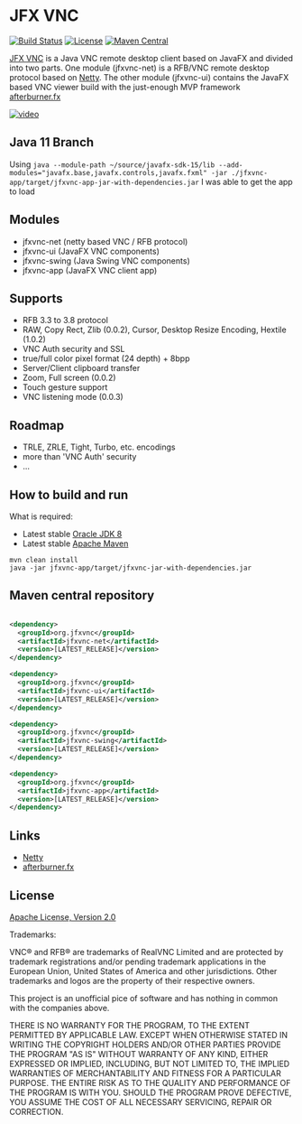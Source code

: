 # JFX VNC
[![Build Status](https://travis-ci.org/comtel2000/jfxvnc.png)](https://travis-ci.org/comtel2000/jfxvnc)  [![License](https://img.shields.io/badge/license-Apache_2-blue.svg)](http://www.apache.org/licenses/LICENSE-2.0)  [![Maven Central](https://maven-badges.herokuapp.com/maven-central/org.jfxvnc/jfxvnc-parent/badge.svg)](https://maven-badges.herokuapp.com/maven-central/org.jfxvnc/jfxvnc-parent)

[JFX VNC](http://jfxvnc.org) is a Java VNC remote desktop client based on JavaFX and divided into two parts. One module (jfxvnc-net) is a RFB/VNC remote desktop protocol based on [Netty](https://github.com/netty/netty). The other module (jfxvnc-ui) contains the JavaFX based VNC viewer build with the just-enough MVP framework [afterburner.fx](https://github.com/AdamBien/afterburner.fx)

[![video](http://img.youtube.com/vi/hbsgvLNvPCc/0.jpg)](http://youtu.be/hbsgvLNvPCc)

## Java 11 Branch
Using `java --module-path ~/source/javafx-sdk-15/lib --add-modules="javafx.base,javafx.controls,javafx.fxml" -jar ./jfxvnc-app/target/jfxvnc-app-jar-with-dependencies.jar` I was able to get the app to load

## Modules
- jfxvnc-net (netty based VNC / RFB protocol)
- jfxvnc-ui (JavaFX VNC components)
- jfxvnc-swing (Java Swing VNC components)
- jfxvnc-app (JavaFX VNC client app)

## Supports
- RFB 3.3 to 3.8 protocol
- RAW, Copy Rect, Zlib (0.0.2), Cursor, Desktop Resize Encoding, Hextile (1.0.2)
- VNC Auth security and SSL
- true/full color pixel format (24 depth) + 8bpp
- Server/Client clipboard transfer
- Zoom, Full screen (0.0.2)
- Touch gesture support
- VNC listening mode (0.0.3)

## Roadmap
- TRLE, ZRLE, Tight, Turbo, etc. encodings
- more than 'VNC Auth' security
- ...

## How to build and run
What is required:

* Latest stable [Oracle JDK 8](http://www.oracle.com/technetwork/java)
* Latest stable [Apache Maven](http://maven.apache.org)

```shell
mvn clean install
java -jar jfxvnc-app/target/jfxvnc-jar-with-dependencies.jar
```

## Maven central repository

```xml

<dependency>
  <groupId>org.jfxvnc</groupId>
  <artifactId>jfxvnc-net</artifactId>
  <version>[LATEST_RELEASE]</version>
</dependency>

<dependency>
  <groupId>org.jfxvnc</groupId>
  <artifactId>jfxvnc-ui</artifactId>
  <version>[LATEST_RELEASE]</version>
</dependency>

<dependency>
  <groupId>org.jfxvnc</groupId>
  <artifactId>jfxvnc-swing</artifactId>
  <version>[LATEST_RELEASE]</version>
</dependency>

<dependency>
  <groupId>org.jfxvnc</groupId>
  <artifactId>jfxvnc-app</artifactId>
  <version>[LATEST_RELEASE]</version>
</dependency>

```

## Links
- [Netty](https://github.com/netty/netty)
- [afterburner.fx](https://github.com/AdamBien/afterburner.fx)

## License
[Apache License, Version 2.0](http://www.apache.org/licenses/LICENSE-2.0)

Trademarks:

VNC® and RFB® are trademarks of RealVNC Limited and are protected by trademark registrations and/or pending trademark applications in the European Union, United States of America and other jurisdictions. Other trademarks and logos are the property of their respective owners.

This project is an unofficial pice of software and has nothing in common with the companies above.

THERE IS NO WARRANTY FOR THE PROGRAM, TO THE EXTENT PERMITTED BY APPLICABLE LAW. EXCEPT WHEN OTHERWISE STATED IN WRITING THE COPYRIGHT HOLDERS AND/OR OTHER PARTIES PROVIDE THE PROGRAM "AS IS" WITHOUT WARRANTY OF ANY KIND, EITHER EXPRESSED OR IMPLIED, INCLUDING, BUT NOT LIMITED TO, THE IMPLIED WARRANTIES OF MERCHANTABILITY AND FITNESS FOR A PARTICULAR PURPOSE. THE ENTIRE RISK AS TO THE QUALITY AND PERFORMANCE OF THE PROGRAM IS WITH YOU. SHOULD THE PROGRAM PROVE DEFECTIVE, YOU ASSUME THE COST OF ALL NECESSARY SERVICING, REPAIR OR CORRECTION.
